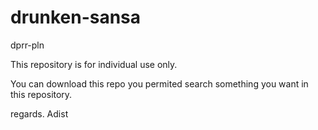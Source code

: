 # drunken-sansa
dprr-pln

This repository is for individual use only. 

You can download this repo you permited search something you want in this repository.

regards. 
Adist
